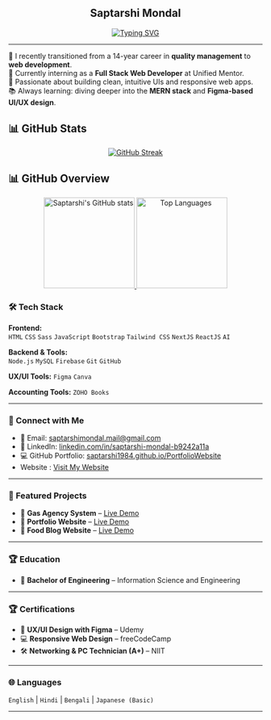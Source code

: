 <!-- GitHub README.md for Saptarshi Mondal -->

<h2 align="center" color='red' >Saptarshi Mondal</h1>

<p align="center">
  <a href="https://git.io/typing-svg">
    <img
      src="https://readme-typing-svg.demolab.com?font=Inter&weight=600&pause=1000&color=36BCF7FF&center=true&vCenter=true&width=520&lines=Fullstack+Web+Developer"
      alt="Typing SVG"
    />
  </a>
</p>

---


🌱 I recently transitioned from a 14-year career in **quality management** to **web development**.  
🚀 Currently interning as a **Full Stack Web Developer** at Unified Mentor.  
🎨 Passionate about building clean, intuitive UIs and responsive web apps.  
📚 Always learning: diving deeper into the **MERN stack** and **Figma-based UI/UX design**.



## 📊 GitHub Stats

<p align="center">
  <a href="https://git.io/streak-stats">
    <img src="https://streak-stats.demolab.com?user=Saptarshi1984&theme=dark&short_numbers=true&date_format=j%20M%5B%20Y%5D" alt="GitHub Streak" />
  </a>
</p>



## 📊 GitHub Overview

<p align="center">
  <!-- Left: GitHub Stats -->
  <a href="https://github.com/Saptarshi1984/github-readme-stats">
    <img src="https://github-readme-stats.vercel.app/api?username=Saptarshi1984&show_icons=true&count_private=true&include_all_commits=true&theme=dracula" alt="Saptarshi's GitHub stats" height="180" />
  </a>

  <!-- Right: Top Languages -->
  <a href="https://github.com/Saptarshi1984/github-readme-stats">
    <img src="https://github-readme-stats.vercel.app/api/top-langs/?username=Saptarshi1984&layout=compact&langs_count=8&theme=dracula" alt="Top Languages" height="180" />
  </a>
</p>





### 🛠️ Tech Stack

**Frontend:**  
`HTML` `CSS` `Sass` `JavaScript` `Bootstrap` `Tailwind CSS` `NextJS` `ReactJS` `AI`

**Backend & Tools:**  
`Node.js` `MySQL` `Firebase` `Git` `GitHub` 

**UX/UI Tools:**
`Figma` `Canva` 

**Accounting Tools:**
`ZOHO Books`

---

### 🔗 Connect with Me

- 📧 Email: [saptarshimondal.mail@gmail.com](mailto:saptarshimondal.mail@gmail.com)  
- 💼 LinkedIn: [linkedin.com/in/saptarshi-mondal-b9242a11a](https://www.linkedin.com/in/saptarshi-mondal-b9242a11a/)  
- 💻 GitHub Portfolio: [saptarshi1984.github.io/PortfolioWebsite](https://saptarshi1984.github.io/PortfolioWebsite/)
- Website : [Visit My Website](https://www.saptarshidevworks.com)

---

### 📌 Featured Projects

- 🔹 **Gas Agency System** – [Live Demo]( https://saptarshi1984.github.io/GasAgency/) 
- 🔹 **Portfolio Website** – [Live Demo](https://saptarshi1984.github.io/PortfolioWebsite/)  
- 🔹 **Food Blog Website** – [Live Demo](https://saptarshi1984.github.io/UM-BlogWebsite/) 

---

### 🏆 Education

- 🧩 **Bachelor of Engineering** – Information Science and Engineering

--- 

### 🏆 Certifications

- 🧩 **UX/UI Design with Figma** – Udemy  
- 💻 **Responsive Web Design** – freeCodeCamp  
- 🛠️ **Networking & PC Technician (A+)** – NIIT  

---

### 🌐 Languages

`English` | `Hindi` | `Bengali` | `Japanese (Basic)`

---


